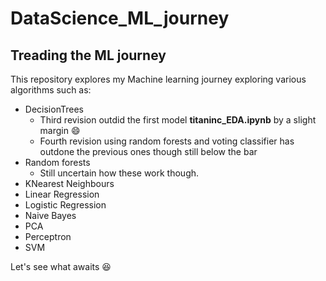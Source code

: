 # DataScience_ML_journey
 Treading the ML journey
 ---

 This repository explores my Machine learning journey exploring various algorithms such as:
  - DecisionTrees
    - Third revision outdid the first model **titaninc_EDA.ipynb** by a slight margin :smile:
    - Fourth revision using random forests and voting classifier has outdone the previous ones though still below the bar
  - Random forests
    - Still uncertain how these work though.
  - KNearest Neighbours
  - Linear Regression 
  - Logistic Regression
  - Naive Bayes
  - PCA
  - Perceptron
  - SVM

Let's see what awaits :satisfied:
